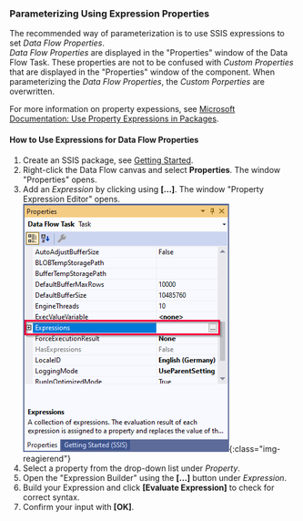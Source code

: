 
### Parameterizing Using Expression Properties

The recommended way of parameterization is to use SSIS expressions to set *Data Flow Properties*. <br>
*Data Flow Properties* are displayed in the "Properties" window of the Data Flow Task. 
These properties are not to be confused with *Custom Properties* that are displayed in the "Properties" window of the component. 
When parameterizing the *Data Flow Properties*, the *Custom Porperties* are overwritten.

For more information on property expessions, see [Microsoft Documentation: Use Property Expressions in Packages](https://learn.microsoft.com/en-us/sql/integration-services/expressions/use-property-expressions-in-packages).

<!---(technically: the property's *expressionType* XML-attribute is set to *notify*).
VS: und was heißt das? Muss ich das wissen? Und falls ja, wofür????-->

#### How to Use Expressions for Data Flow Properties

1. Create an SSIS package, see [Getting Started](../getting-started).
2. Right-click the Data Flow canvas and select **Properties**. The window "Properties" opens.
3. Add an *Expression* by clicking using **[…]**. The window "Property Expression Editor" opens.<br>
![Expressions](/img/content/xis/expressions.png){:class="img-reagierend"}
4. Select a property from the drop-down list under *Property*.<br>
5. Open the "Expression Builder" using the **[…]** button under *Expression*.
6. Build your Expression and click **[Evaluate Expression]** to check for correct syntax.
7. Confirm your input with **[OK]**.

